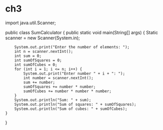 # ch3

import java.util.Scanner;

public class SumCalculator {
    public static void main(String[] args) {
        Static scanner = new Scanner(System.in);
        
        System.out.print("Enter the number of elements: ");
        int n = scanner.nextInt();
        int sum = 0;
        int sumOfSquares = 0;
        int sumOfCubes = 0;
        for (int i = 1; i <= n; i++) {
            System.out.print("Enter number " + i + ": ");
            int number = scanner.nextInt();
            sum += number;
            sumOfSquares += number * number;
            sumOfCubes += number * number * number;
        }
        System.out.println("Sum: " + sum);
        System.out.println("Sum of squares: " + sumOfSquares);
        System.out.println("Sum of cubes: " + sumOfCubes);
    }
}
